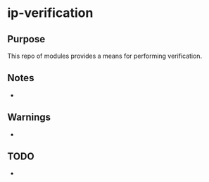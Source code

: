 # ip-verification

## Purpose

This repo of modules provides a means for performing verification.

## Notes

* 

## Warnings

* 

## TODO

* 
